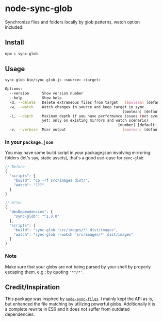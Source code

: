 # node-sync-glob

Synchronize files and folders locally by glob patterns, watch option included.

## Install

```sh
npm i sync-glob
```

## Usage

```sh
sync-glob bin/sync-glob.js <source> <target>

Options:
  --version      Show version number                                   [boolean]
  --help         Show help                                             [boolean]
  -d, --delete   Delete extraneous files from target   [boolean] [default: true]
  -w, --watch    Watch changes in source and keep target in sync
                                                      [boolean] [default: false]
  -i, --depth    Maximum depth if you have performance issues (not everywhere
                 yet: only on existing mirrors and watch scenario)
                                                    [number] [default: Infinity]
  -v, --verbose  Moar output                          [boolean] [default: false]
```

### In your `package.json`

You may have some build script in your package.json involving mirroring folders (let's say, static assets), that's a good use-case for `sync-glob`:

```js
// Before
{
  "scripts": {
    "build": "cp -rf src/images dist/",
    "watch": "???"
  }
}

// After
{
  "devDependencies": {
    "sync-glob": "^1.0.0"
  },
  "scripts": {
    "build": "sync-glob 'src/images/*' dist/images",
    "watch": "sync-glob --watch 'src/images/*' dist/images"
  }
}
```

### Note

Make sure that your globs are not being parsed by your shell by properly escaping them, e.g.: by quoting `'**/*'`.

## Credit/Inspiration

This package was inspired by [`node-sync-files`](https://github.com/byteclubfr/node-sync-files).
I mainly kept the API as is, but enhanced the file matching by utilizing powerful globs.
Additionally it is a complete rewrite in ES6 and it does not suffer from outdated dependencies.
